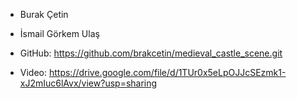 - Burak Çetin
- İsmail Görkem Ulaş

- GitHub: https://github.com/brakcetin/medieval_castle_scene.git

- Video: https://drive.google.com/file/d/1TUr0x5eLpOJJcSEzmk1-xJ2mIuc6lAvx/view?usp=sharing
